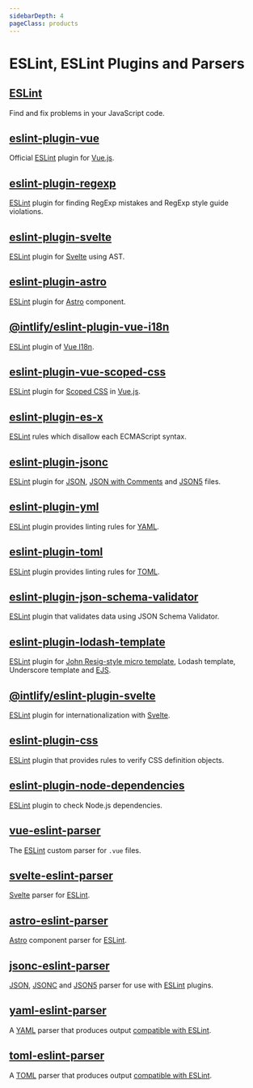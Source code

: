 ```yaml
---
sidebarDepth: 4
pageClass: products
---
```


# ESLint, ESLint Plugins and Parsers

## [ESLint] <Badge text="Alumni" type="warning"/>

<npm-info name="eslint" node ></npm-info>
<gh-info repo="eslint/eslint"></gh-info>
Find and fix problems in your JavaScript code.

## [eslint-plugin-vue](https://eslint.vuejs.org/) <Badge text="Maintainer" type="warning"/>

<npm-info name="eslint-plugin-vue" node peer-eslint></npm-info>
<gh-info repo="vuejs/eslint-plugin-vue"></gh-info>
Official [ESLint] plugin for [Vue.js].

## [eslint-plugin-regexp](https://ota-meshi.github.io/eslint-plugin-regexp/) <Badge text="Owner"/>

<npm-info name="eslint-plugin-regexp" node peer-eslint></npm-info>
<gh-info repo="ota-meshi/eslint-plugin-regexp"></gh-info>
[ESLint] plugin for finding RegExp mistakes and RegExp style guide violations.

## [eslint-plugin-svelte](https://sveltejs.github.io/eslint-plugin-svelte/) <Badge text="Owner"/>

<npm-info name="eslint-plugin-svelte" node peer-eslint></npm-info>
<gh-info repo="sveltejs/eslint-plugin-svelte"></gh-info>
[ESLint] plugin for [Svelte] using AST.

## [eslint-plugin-astro](https://ota-meshi.github.io/eslint-plugin-astro/) <Badge text="Owner"/>

<npm-info name="eslint-plugin-astro" node peer-eslint></npm-info>
<gh-info repo="ota-meshi/eslint-plugin-astro"></gh-info>
[ESLint] plugin for [Astro] component.

## [@intlify/eslint-plugin-vue-i18n](https://eslint-plugin-vue-i18n.intlify.dev/) <Badge text="Maintainer" type="warning"/>

<npm-info name="@intlify/eslint-plugin-vue-i18n" node peer-eslint></npm-info>
<gh-info repo="intlify/eslint-plugin-vue-i18n"></gh-info>
[ESLint] plugin of [Vue I18n].

## [eslint-plugin-vue-scoped-css](https://future-architect.github.io/eslint-plugin-vue-scoped-css/) <Badge text="Owner"/>

<npm-info name="eslint-plugin-vue-scoped-css" node peer-eslint></npm-info>
<gh-info repo="future-architect/eslint-plugin-vue-scoped-css"></gh-info>
[ESLint] plugin for [Scoped CSS] in [Vue.js].

## [eslint-plugin-es-x](https://eslint-community.github.io/eslint-plugin-es-x/) <Badge text="Fork" type="warning"/>

<npm-info name="eslint-plugin-es-x" node peer-eslint></npm-info>
<gh-info repo="eslint-community/eslint-plugin-es-x"></gh-info>
[ESLint] rules which disallow each ECMAScript syntax.

## [eslint-plugin-jsonc](https://ota-meshi.github.io/eslint-plugin-jsonc/) <Badge text="Owner"/>

<npm-info name="eslint-plugin-jsonc" node peer-eslint></npm-info>
<gh-info repo="ota-meshi/eslint-plugin-jsonc"></gh-info>
[ESLint] plugin for [JSON], [JSON with Comments] and [JSON5] files.

## [eslint-plugin-yml](https://ota-meshi.github.io/eslint-plugin-yml/) <Badge text="Owner"/>

<npm-info name="eslint-plugin-yml" node peer-eslint></npm-info>
<gh-info repo="ota-meshi/eslint-plugin-yml"></gh-info>
[ESLint] plugin provides linting rules for [YAML].

## [eslint-plugin-toml](https://ota-meshi.github.io/eslint-plugin-toml/) <Badge text="Owner"/>

<npm-info name="eslint-plugin-toml" node peer-eslint></npm-info>
<gh-info repo="ota-meshi/eslint-plugin-toml"></gh-info>
[ESLint] plugin provides linting rules for [TOML].

## [eslint-plugin-json-schema-validator](https://ota-meshi.github.io/eslint-plugin-json-schema-validator/) <Badge text="Owner"/>

<npm-info name="eslint-plugin-json-schema-validator" node peer-eslint></npm-info>
<gh-info repo="ota-meshi/eslint-plugin-json-schema-validator"></gh-info>
[ESLint] plugin that validates data using JSON Schema Validator.

## [eslint-plugin-lodash-template](https://ota-meshi.github.io/eslint-plugin-lodash-template/) <Badge text="Owner"/>

<npm-info name="eslint-plugin-lodash-template" node peer-eslint></npm-info>
<gh-info repo="ota-meshi/eslint-plugin-lodash-template"></gh-info>
[ESLint] plugin for [John Resig-style micro template], Lodash template, Underscore template and [EJS].

## [@intlify/eslint-plugin-svelte](https://github.com/intlify/eslint-plugin-svelte) <Badge text="Owner"/>

<npm-info name="@intlify/eslint-plugin-svelte" node peer-eslint></npm-info>
<gh-info repo="intlify/eslint-plugin-svelte"></gh-info>
[ESLint] plugin for internationalization with [Svelte].

## [eslint-plugin-css](https://ota-meshi.github.io/eslint-plugin-css/) <Badge text="Owner"/>

<npm-info name="eslint-plugin-css" node peer-eslint></npm-info>
<gh-info repo="ota-meshi/eslint-plugin-css"></gh-info>
[ESLint] plugin that provides rules to verify CSS definition objects.

## [eslint-plugin-node-dependencies](https://ota-meshi.github.io/eslint-plugin-node-dependencies/) <Badge text="Owner"/>

<npm-info name="eslint-plugin-node-dependencies" node peer-eslint></npm-info>
<gh-info repo="ota-meshi/eslint-plugin-node-dependencies"></gh-info>
[ESLint] plugin to check Node.js dependencies.

## [vue-eslint-parser](https://github.com/vuejs/vue-eslint-parser) <Badge text="CoMaintainer" type="warning"/>

<npm-info name="vue-eslint-parser" node peer-eslint></npm-info>
<gh-info repo="vuejs/vue-eslint-parser"></gh-info>
The [ESLint] custom parser for `.vue` files.

## [svelte-eslint-parser](https://github.com/sveltejs/svelte-eslint-parser) <Badge text="Owner"/>

<npm-info name="svelte-eslint-parser" node></npm-info>
<gh-info repo="sveltejs/svelte-eslint-parser"></gh-info>
[Svelte] parser for [ESLint].

## [astro-eslint-parser](https://github.com/ota-meshi/astro-eslint-parser) <Badge text="Owner"/>

<npm-info name="astro-eslint-parser" node></npm-info>
<gh-info repo="ota-meshi/astro-eslint-parser"></gh-info>
[Astro] component parser for [ESLint].

## [jsonc-eslint-parser](https://github.com/ota-meshi/jsonc-eslint-parser) <Badge text="Owner"/>

<npm-info name="jsonc-eslint-parser" node></npm-info>
<gh-info repo="ota-meshi/jsonc-eslint-parser"></gh-info>
[JSON], [JSONC] and [JSON5] parser for use with [ESLint] plugins.

## [yaml-eslint-parser](https://github.com/ota-meshi/yaml-eslint-parser) <Badge text="Owner"/>

<npm-info name="yaml-eslint-parser" node></npm-info>
<gh-info repo="ota-meshi/yaml-eslint-parser"></gh-info>
A [YAML] parser that produces output [compatible with ESLint](https://eslint.org/docs/developer-guide/working-with-custom-parsers#all-nodes).

## [toml-eslint-parser](https://github.com/ota-meshi/toml-eslint-parser) <Badge text="Owner"/>

<npm-info name="toml-eslint-parser" node></npm-info>
<gh-info repo="ota-meshi/toml-eslint-parser"></gh-info>
A [TOML] parser that produces output [compatible with ESLint](https://eslint.org/docs/developer-guide/working-with-custom-parsers#all-nodes).

[vue.js]: https://vuejs.org/
[stylelint]: https://stylelint.io/
[eslint]: https://eslint.org/
[stylus]: https://stylus-lang.com/
[postcss]: https://postcss.org/
[babel]: https://babeljs.io/
[webpack]: https://webpack.js.org/
[john resig-style micro template]: https://johnresig.com/blog/javascript-micro-templating/
[ejs]: https://ejs.co/
[scoped css]: https://vue-loader.vuejs.org/guide/scoped-css.html
[json]: https://json.org/
[jsonc]: https://github.com/microsoft/node-jsonc-parser
[json with comments]: https://github.com/microsoft/node-jsonc-parser
[json5]: https://json5.org/
[vue i18n]: https://github.com/intlify/vue-i18n-next
[yaml]: https://yaml.org/
[toml]: https://toml.io/
[svelte]: https://svelte.dev/
[astro]: https://astro.build/
